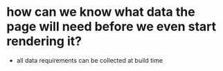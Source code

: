 # how can we know what data the page will need before we even start rendering it?

- all data requirements can be collected at build time
